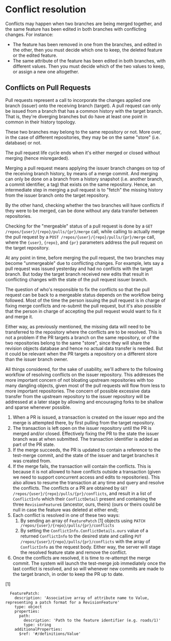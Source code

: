 # Conflict resolution

Conflicts may happen when two branches are being merged together, and the same feature has been edited in both branches with conflicting changes. For instance:

* The feature has been removed in one from the branches, and edited in the other, then you must decide which one to keep, the deleted feature or the edited feature.
* The same attribute of the feature has been edited in both branches, with different values. Then you must decide which of the two values to keep, or assign a new one altogether.
 
## Conflicts on Pull Requests

Pull requests represent a call to incorporate the changes applied one branch (issuer) onto the receiving branch (target). A pull request can only be issued from a branch that has a common history with the target branch. That is, they're diverging branches but do have at least one point in common in their history topology. 

These two branches may belong to the same repository or not. More over, in the case of different repositories, they may be on the same "store" (i.e. database) or not.

The pull request life cycle ends when it's either merged or closed without merging (hence misregarded).

Merging a pull request means  applying the issuer branch changes on top of the receiving branch history, by means of a merge commit. And merging can only be done on a branch from a history snapshot (i.e. another branch, a commit identifier, a tag) that exists on the same repository. Hence, an intermediate step in merging a pull request is to "fetch" the missing history from the issuer branch onto the target repository.

By the other hand, checking whether the two branches will have conflicts if they were to be merged, can be done without any data transfer between repositories.

Checking for the "mergeable" status of a pull request is done by a `GET /repos/{user}/{repo}/pulls/{pr}/merge` call, while calling to actually merge the pull request by a `POST /repos/{user}/{repo}/pulls/{pr}/merge` call, where the `{user}`, `{repo}`, and `{pr}` parameters address the pull request on the target repository.

At any point in time, before merging the pull request, the two branches may become "unmergeable" due to conflicting changes.
For example, lets say a pull request was issued yesterday and had no conflicts with the target branch. But today the target branch received new edits that result in conflicting changes with the state of the pull request issuer branch.

The question of who's responsible to fix the conflicts so that the pull request can be back to a mergeable status depends on the workflow being followed. Most of the time the person issuing the pull request is in charge of fixing merge conflicts and re-submit the pull request, but it's also possible that the person in charge of accepting the pull request would want to fix it and merge it.

Either way, as previously mentioned, the missing data will need to be transferred to the repository where the conflicts are to be resolved. This is not a problem if the PR targets a branch on the same repository, or of the two repositories belong to the same "store", since they will share the revision objects database and hence no actual data transfer is needed. But it could be relevant when the PR targets a repository on a different store than the issuer branch owner.

All things considered, for the sake of usability, we'll adhere to the following workflow of resolving conflicts on the issuer repository. 
This addresses the more important concern of not bloating upstream repositories with too many dangling objects, given most of the pull requests will flow from less to more important repositories.
The concern of possible excessive data transfer from the upstream repository to the issuer repository will be addressed at a later stage by allowing and encouraging forks to be shallow and sparse whenever possible.

1.  When a PR is issued, a transaction is created on the issuer repo and the merge is attempted there, by first pulling from the target repository.
1. The transaction is left open on the issuer repository until the PR is merged and/or closed. Effectively fixing the PR to the state the issuer branch was at when submitted. The transaction identifier is added as part of the PR state.
1. If the merge succeeds, the PR is updated to contain a reference to the test-merge commit, and the state of the issuer and target branches it was created from.
1. If the merge fails, the transaction will contain the conflicts. This is because it is not allowed to have conflicts outside a transaction (given we need to support concurrent access and edits to repositories). This also allows to resume the transaction at any time and query and resolve the conflicts.
The conflicts or a PR are obtained by `GET /repos/{user}/{repo}/pulls/{pr}/conflicts`, and result in a list of `ConflictInfo` which their `ConflictDetail` present and containing the three `RevisionFeature`s (ancestor, ours, theirs) (ours or theirs could be null in case the feature was deleted at either end);
1. Each conflict is resolved in one of these two ways:
	1. By sending an array of `FeaturePatch` [1] objects using `PATCH	/repos/{user}/{repo}/pulls/{pr}/conflicts`
	1.  By setting the `ConflictInfo.ConflictDetails.ours` value of a returned `ConflictInfo` to the desired state and calling `PUT /repos/{user}/{repo}/pulls/{pr}/conflicts` with the array of `ConflictInfo` as the request body.
Either way, the server will stage the resolved feature state and remove the conflict.
1. Once the conflicts are resolved, it is time to re-attempt the merge commit. The system will launch the test-merge job immediately once the last conflict is resolved, and so will whenever new commits are made to the target branch, in order to keep the PR up to date.



[1]
```
  FeaturePatch:
    description: 'Associative array of attribute name to Value, representing a patch format for a RevisionFeature'
    type: object
    properties:
      path:
        description: 'Path to the feature identifier (e.g. roads/1)'
        type: string
    additionalProperties:
      $ref: '#/definitions/Value'
```













